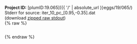 **Project ID:** [plumID:19.065]({{ '/' | absolute_url }}eggs/19/065/)  
Stderr for source:  iter_10_pc_[0.95,-0.35].dat   
(download [zipped raw stdout](iter_10_pc_[0.95,-0.35].dat.plumed.stdout.txt.zip))  
{% raw %}
<pre>
</pre>
{% endraw %}
